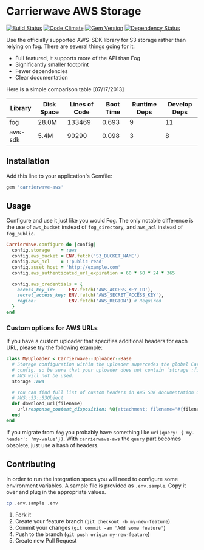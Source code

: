 # Carrierwave AWS Storage

[![Build Status](https://travis-ci.org/sorentwo/carrierwave-aws.png?branch=master)](https://travis-ci.org/sorentwo/carrierwave-aws)
[![Code Climate](https://codeclimate.com/github/sorentwo/carrierwave-aws.png)](https://codeclimate.com/github/sorentwo/carrierwave-aws)
[![Gem Version](https://badge.fury.io/rb/carrierwave-aws.png)](http://badge.fury.io/rb/carrierwave-aws)
[![Dependency Status](https://gemnasium.com/sorentwo/carrierwave-aws.png)](https://gemnasium.com/sorentwo/carrierwave-aws)

Use the officially supported AWS-SDK library for S3 storage rather than relying
on fog. There are several things going for it:

* Full featured, it supports more of the API than Fog
* Significantly smaller footprint
* Fewer dependencies
* Clear documentation

Here is a simple comparison table [07/17/2013]

| Library | Disk Space | Lines of Code | Boot Time | Runtime Deps | Develop Deps |
| ------- | ---------- | ------------- | --------- | ------------ | ------------ |
| fog     | 28.0M      | 133469        | 0.693     | 9            | 11           |
| aws-sdk | 5.4M       |  90290        | 0.098     | 3            | 8            |

## Installation

Add this line to your application's Gemfile:

```ruby
gem 'carrierwave-aws'
```

## Usage

Configure and use it just like you would Fog. The only notable difference is
the use of `aws_bucket` instead of `fog_directory`, and `aws_acl` instead of
`fog_public`.

```ruby
CarrierWave.configure do |config|
  config.storage    = :aws
  config.aws_bucket = ENV.fetch('S3_BUCKET_NAME')
  config.aws_acl    = :'public-read'
  config.asset_host = 'http://example.com'
  config.aws_authenticated_url_expiration = 60 * 60 * 24 * 365

  config.aws_credentials = {
    access_key_id:     ENV.fetch('AWS_ACCESS_KEY_ID'),
    secret_access_key: ENV.fetch('AWS_SECRET_ACCESS_KEY'),
    region:            ENV.fetch('AWS_REGION') # Required
  }
end
```

### Custom options for AWS URLs

If you have a custom uploader that specifies additional headers for each URL, please try the following example:

```ruby
class MyUploader < Carrierwave::Uploader::Base
  # Storage configuration within the uploader supercedes the global CarrierWave
  # config, so be sure that your uploader does not contain `storage :file`, or
  # AWS will not be used.
  storage :aws

  # You can find full list of custom headers in AWS SDK documentation on
  # AWS::S3::S3Object
  def download_url(filename)
    url(response_content_disposition: %Q{attachment; filename="#{filename}"})
  end
end
```

If you migrate from `fog` you probably have something like `url(query: {'my-header': 'my-value'})`.
With `carrierwave-aws` the `query` part becomes obsolete, just use a hash of headers.

## Contributing

In order to run the integration specs you will need to configure some
environment variables. A sample file is provided as `.env.sample`. Copy it over
and plug in the appropriate values.

```bash
cp .env.sample .env
```

1. Fork it
2. Create your feature branch (`git checkout -b my-new-feature`)
3. Commit your changes (`git commit -am 'Add some feature'`)
4. Push to the branch (`git push origin my-new-feature`)
5. Create new Pull Request
